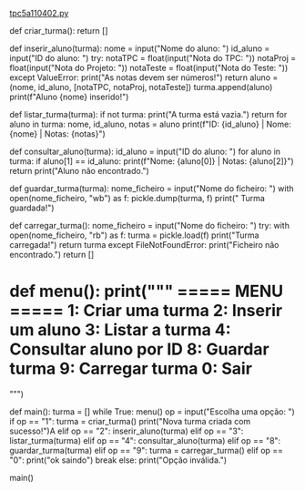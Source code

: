 
[tpc5a110402.py](https://github.com/user-attachments/files/23098667/tpc5a110402.py)


def criar_turma():
    return []

def inserir_aluno(turma):
    nome = input("Nome do aluno: ")
    id_aluno = input("ID do aluno: ")
    try:
        notaTPC = float(input("Nota do TPC: "))
        notaProj = float(input("Nota do Projeto: "))
        notaTeste = float(input("Nota do Teste: "))
    except ValueError:
        print("As notas devem ser números!")
        return
    aluno = (nome, id_aluno, [notaTPC, notaProj, notaTeste])
    turma.append(aluno)
    print(f"Aluno {nome} inserido!")

def listar_turma(turma):
    if not turma:
        print("A turma está vazia.")
        return
    for aluno in turma:
        nome, id_aluno, notas = aluno
        print(f"ID: {id_aluno} | Nome: {nome} | Notas: {notas}")

def consultar_aluno(turma):
    id_aluno = input("ID do aluno: ")
    for aluno in turma:
        if aluno[1] == id_aluno:
            print(f"Nome: {aluno[0]} | Notas: {aluno[2]}")
            return
    print("Aluno não encontrado.")

def guardar_turma(turma):
    nome_ficheiro = input("Nome do ficheiro: ")
    with open(nome_ficheiro, "wb") as f:
        pickle.dump(turma, f)
    print(" Turma guardada!")

def carregar_turma():
    nome_ficheiro = input("Nome do ficheiro: ")
    try:
        with open(nome_ficheiro, "rb") as f:
            turma = pickle.load(f)
        print("Turma carregada!")
        return turma
    except FileNotFoundError:
        print("Ficheiro não encontrado.")
        return []

def menu():
    print("""
===== MENU =====
1: Criar uma turma
2: Inserir um aluno
3: Listar a turma
4: Consultar aluno por ID
8: Guardar turma
9: Carregar turma
0: Sair
================
""")

def main():
    turma = []
    while True:
        menu()
        op = input("Escolha uma opção: ")
        if op == "1":
            turma = criar_turma()
            print("Nova turma criada com sucesso!")A
        elif op == "2":
            inserir_aluno(turma)
        elif op == "3":
            listar_turma(turma)
        elif op == "4":
            consultar_aluno(turma)
        elif op == "8":
            guardar_turma(turma)
        elif op == "9":
            turma = carregar_turma()
        elif op == "0":
            print("ok saindo")
            break
        else:
            print("Opção inválida.")


main()


